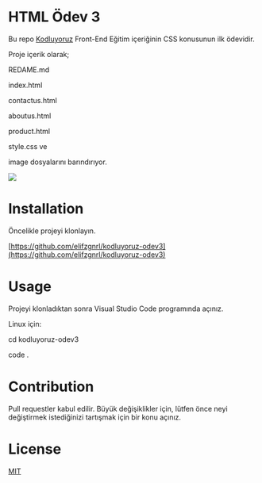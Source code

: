 # HTML Ödev 3

Bu repo [Kodluyoruz](https://www.kodluyoruz.org/) Front-End Eğitim içeriğinin CSS konusunun ilk ödevidir. 

Proje içerik olarak;

REDAME.md

index.html 

contactus.html

aboutus.html

product.html

style.css ve

image dosyalarını barındırıyor.

![](img/ekranalintisi.PNG)

# Installation

Öncelikle projeyi klonlayın. 

[https://github.com/elifzgnrl/kodluyoruz-odev3](https://github.com/elifzgnrl/kodluyoruz-odev3)
  
# Usage
Projeyi klonladıktan sonra Visual Studio Code programında açınız.

Linux için:

cd kodluyoruz-odev3

code .

# Contribution
Pull requestler kabul edilir. Büyük değişiklikler için, lütfen önce neyi değiştirmek istediğinizi tartışmak için bir konu açınız.

# License
[MIT](https://choosealicense.com/licenses/mit/)

